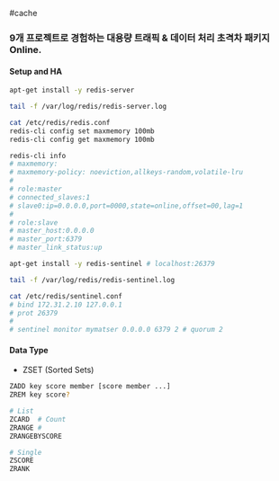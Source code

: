 #cache

### 9개 프로젝트로 경험하는 대용량 트래픽 & 데이터 처리 초격차 패키지 Online.

#### Setup and HA

```bash
apt-get install -y redis-server

tail -f /var/log/redis/redis-server.log

cat /etc/redis/redis.conf
redis-cli config set maxmemory 100mb
redis-cli config get maxmemory 100mb

redis-cli info
# maxmemory:
# maxmemory-policy: noeviction,allkeys-random,volatile-lru
#
# role:master
# connected_slaves:1
# slave0:ip=0.0.0.0,port=0000,state=online,offset=00,lag=1
#
# role:slave
# master_host:0.0.0.0
# master_port:6379
# master_link_status:up
```

```bash
apt-get install -y redis-sentinel # localhost:26379

tail -f /var/log/redis/redis-sentinel.log

cat /etc/redis/sentinel.conf
# bind 172.31.2.10 127.0.0.1
# prot 26379
#
# sentinel monitor mymatser 0.0.0.0 6379 2 # quorum 2
```


#### Data Type

* ZSET (Sorted Sets)
```bash
ZADD key score member [score member ...]
ZREM key score?

# List
ZCARD  # Count
ZRANGE # 
ZRANGEBYSCORE

# Single
ZSCORE
ZRANK
```